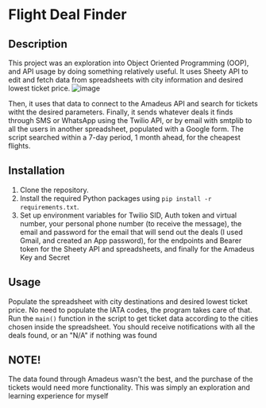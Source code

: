 # Flight Deal Finder

## Description
This project was an exploration into Object Oriented Programming (OOP), and API usage by doing something relatively useful. 
It uses Sheety API to edit and fetch data from spreadsheets with city information and desired lowest ticket price.
![image](https://github.com/user-attachments/assets/bdaaa830-26e3-4ef4-979b-2c87b9953d5c)

Then, it uses that data to connect to the Amadeus API and search for tickets witht the desired parameters.
Finally, it sends whatever deals it finds through SMS or WhatsApp using the Twilio API, or by email  with smtplib to all the users in another spreadsheet, populated with a Google form.
The script searched within a 7-day period, 1 month ahead, for the cheapest flights.

## Installation
1. Clone the repository.
2. Install the required Python packages using `pip install -r requirements.txt`.
3. Set up environment variables for Twilio SID, Auth token and virtual number, your personal phone number (to receive the message), the email and password for the email that will send out the deals (I used Gmail, and created an App password), for the endpoints and Bearer token for the Sheety API and spreadsheets, and finally for the Amadeus Key and Secret

## Usage
Populate the spreadsheet with city destinations and desired lowest ticket price. No need to populate the IATA codes, the program takes care of that.
Run the `main()` function in the script to get ticket data according to the cities chosen inside the spreadsheet.
You should receive notifications with all the deals found, or an "N/A" if nothing was found

## NOTE!
The data found through Amadeus wasn't the best, and the purchase of the tickets would need more functionality. This was simply an exploration and learning experience for myself
